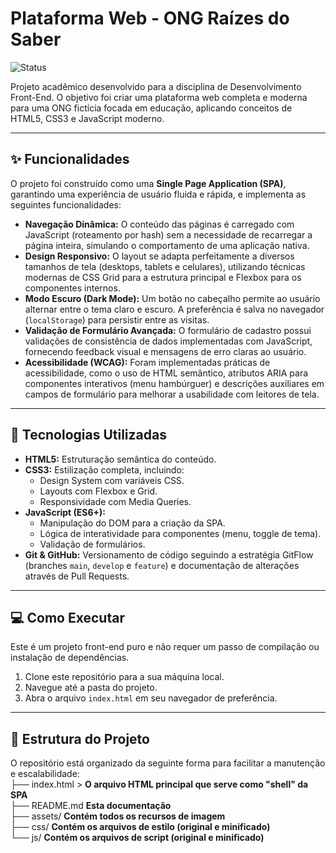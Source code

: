 # Plataforma Web - ONG Raízes do Saber

![Status](https://img.shields.io/badge/status-concluído-green)

Projeto acadêmico desenvolvido para a disciplina de Desenvolvimento Front-End. O objetivo foi criar uma plataforma web completa e moderna para uma ONG fictícia focada em educação, aplicando conceitos de HTML5, CSS3 e JavaScript moderno.

---

## ✨ Funcionalidades

O projeto foi construído como uma **Single Page Application (SPA)**, garantindo uma experiência de usuário fluida e rápida, e implementa as seguintes funcionalidades:

* **Navegação Dinâmica:** O conteúdo das páginas é carregado com JavaScript (roteamento por hash) sem a necessidade de recarregar a página inteira, simulando o comportamento de uma aplicação nativa.
* **Design Responsivo:** O layout se adapta perfeitamente a diversos tamanhos de tela (desktops, tablets e celulares), utilizando técnicas modernas de CSS Grid para a estrutura principal e Flexbox para os componentes internos.
* **Modo Escuro (Dark Mode):** Um botão no cabeçalho permite ao usuário alternar entre o tema claro e escuro. A preferência é salva no navegador (`localStorage`) para persistir entre as visitas.
* **Validação de Formulário Avançada:** O formulário de cadastro possui validações de consistência de dados implementadas com JavaScript, fornecendo feedback visual e mensagens de erro claras ao usuário.
* **Acessibilidade (WCAG):** Foram implementadas práticas de acessibilidade, como o uso de HTML semântico, atributos ARIA para componentes interativos (menu hambúrguer) e descrições auxiliares em campos de formulário para melhorar a usabilidade com leitores de tela.

---

## 🚀 Tecnologias Utilizadas

* **HTML5:** Estruturação semântica do conteúdo.
* **CSS3:** Estilização completa, incluindo:
    * Design System com variáveis CSS.
    * Layouts com Flexbox e Grid.
    * Responsividade com Media Queries.
* **JavaScript (ES6+):**
    * Manipulação do DOM para a criação da SPA.
    * Lógica de interatividade para componentes (menu, toggle de tema).
    * Validação de formulários.
* **Git & GitHub:** Versionamento de código seguindo a estratégia GitFlow (branches `main`, `develop` e `feature`) e documentação de alterações através de Pull Requests.

---

## 💻 Como Executar

Este é um projeto front-end puro e não requer um passo de compilação ou instalação de dependências.

1.  Clone este repositório para a sua máquina local.
2.  Navegue até a pasta do projeto.
3.  Abra o arquivo `index.html` em seu navegador de preferência.

---

## 📁 Estrutura do Projeto

O repositório está organizado da seguinte forma para facilitar a manutenção e escalabilidade:\
├── index.html > **O arquivo HTML principal que serve como "shell" da SPA**\
├── README.md **Esta documentação**\
├── assets/ **Contém todos os recursos de imagem**\
├── css/ **Contém os arquivos de estilo (original e minificado)**\
└── js/ **Contém os arquivos de script (original e minificado)**

